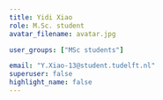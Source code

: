 ```yaml
---
title: Yidi Xiao
role: M.Sc. student
avatar_filename: avatar.jpg

user_groups: ["MSc students"]

email: "Y.Xiao-13@student.tudelft.nl"
superuser: false
highlight_name: false
---
```

